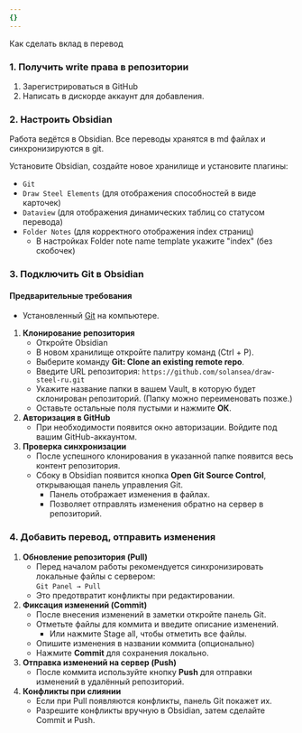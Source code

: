 ```yaml
---
{}
---
```


Как сделать вклад в перевод

### 1. Получить write права в репозитории

1. Зарегистрироваться в GitHub
2. Написать в дискорде аккаунт для добавления.

### 2. Настроить Obsidian

Работа ведётся в Obsidian. Все переводы хранятся в md файлах и синхронизируются в git.

Установите Obsidian, создайте новое хранилище и установите плагины:
- `Git`
- `Draw Steel Elements` (для отображения способностей в виде карточек)
- `Dataview` (для отображения динамических таблиц со статусом перевода)
- `Folder Notes` (для корректного отображения index страниц)
	- В настройках Folder note name template укажите "index" (без скобочек)

### 3. Подключить Git в Obsidian

#### Предварительные требования
- Установленный [Git](https://git-scm.com/downloads) на компьютере.

1. **Клонирование репозитория**
    - Откройте Obsidian
    - В новом хранилище откройте палитру команд (Ctrl + P).
    - Выберите команду **Git: Clone an existing remote repo**.
    - Введите URL репозитория:
        `https://github.com/solansea/draw-steel-ru.git`
    - Укажите название папки в вашем Vault, в которую будет склонирован репозиторий. (Папку можно переименовать позже.)
    - Оставьте остальные поля пустыми и нажмите **ОК**.
2. **Авторизация в GitHub**
    - При необходимости появится окно авторизации. Войдите под вашим GitHub-аккаунтом.
3. **Проверка синхронизации**
    - После успешного клонирования в указанной папке появится весь контент репозитория.
    - Сбоку в Obsidian появится кнопка **Open Git Source Control**, открывающая панель управления Git.
        - Панель отображает изменения в файлах.
        - Позволяет отправлять изменения обратно на сервер в репозиторий.
    
### 4. Добавить перевод, отправить изменения
1. **Обновление репозитория (Pull)**
    - Перед началом работы рекомендуется синхронизировать локальные файлы с сервером:        
        `Git Panel → Pull`
    - Это предотвратит конфликты при редактировании.
2. **Фиксация изменений (Commit)**
    - После внесения изменений в заметки откройте панель Git.
    - Отметьте файлы для коммита и введите описание изменений. 
	    - Или нажмите Stage all, чтобы отметить все файлы.
	- Опишите изменения в названии коммита (опционально)
    - Нажмите **Commit** для сохранения локально.        
3. **Отправка изменений на сервер (Push)**
    - После коммита используйте кнопку **Push** для отправки изменений в удалённый репозиторий.
4. **Конфликты при слиянии**
    - Если при Pull появляются конфликты, панель Git покажет их.
    - Разрешите конфликты вручную в Obsidian, затем сделайте Commit и Push.